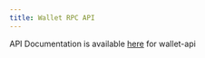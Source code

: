 ```yaml
---
title: Wallet RPC API
---
```


API Documentation is available [here](https://zentcashfoundation.github.io/wallet-api-docs/) for wallet-api
